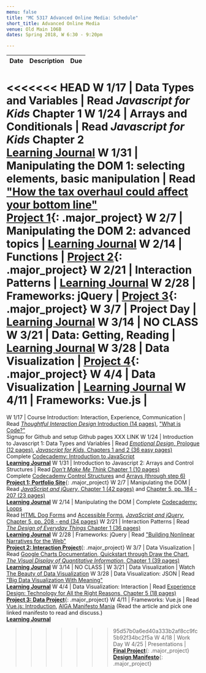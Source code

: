 ```yaml
---
menu: false
title: "MC 5317 Advanced Online Media: Schedule"
short_title: Advanced Online Media
venue: Old Main 106B
dates: Spring 2018, W 6:30 - 9:20pm

---
```


Date | Description | Due
---: | :----------- | :---
<<<<<<< HEAD
W 1/17 | Data Types and Variables | Read *Javascript for Kids* Chapter 1
W 1/24 | Arrays and Conditionals |  Read *Javascript for Kids* Chapter 2 <br />__[Learning Journal](/assignments/advanced_online_media/learning_journal.html)__
W 1/31 | Manipulating the DOM 1: selecting elements, basic manipulation | Read ["How the tax overhaul could affect your bottom line"](https://www.washingtonpost.com/graphics/2017/business/what-republican-tax-plans-could-mean-for-you/?hpid=hp_hp-top-table-main_graphic-bottom-line-831pm)<br /> __[Project 1](/assignments/advanced_online_media/advanced_online_media_project_1.html)__{: .major_project}
W 2/7 | Manipulating the DOM 2: advanced topics |  __[Learning Journal](/assignments/advanced_online_media/learning_journal.html)__
W 2/14 | Functions | __[Project 2](/assignments/advanced_online_media/advanced_online_media_project_2.html)__{: .major_project}
W 2/21 | Interaction Patterns |  __[Learning Journal](/assignments/advanced_online_media/learning_journal.html)__
W 2/28 | Frameworks: jQuery | __[Project 3](/assignments/advanced_online_media/advanced_online_media_project_3.html)__{: .major_project}
W 3/7 | Project Day |  __[Learning Journal](/assignments/advanced_online_media/learning_journal.html)__
W 3/14 | NO CLASS
W 3/21 | Data: Getting, Reading |  __[Learning Journal](/assignments/advanced_online_media/learning_journal.html)__
W 3/28 | Data Visualization | __[Project 4](/assignments/advanced_online_media/advanced_online_media_project_4.html)__{: .major_project}
W 4/4 | Data Visualization |  __[Learning Journal](/assignments/advanced_online_media/learning_journal.html)__
W 4/11 | Frameworks: Vue.js |
=======
W 1/17 | Course Introduction: Interaction, Experience, Communication | Read [*Thoughtful Interaction Design* Introduction (14 pages)](/assets/readings/Thoughtful_Interaction_Design_Introduction.pdf), ["What is Code?"](https://www.bloomberg.com/graphics/2015-paul-ford-what-is-code/)<br /> Signup for Github and setup Github pages XXX LINK
W 1/24 | Introduction to Javascript 1: Data Types and Variables | Read [*Emotional Design*, Prologue (12 pages)](/assets/readings/Emotional_Design_Prologue.pdf), [*Javascript for Kids*, Chapters 1 and 2 (36 easy pages)](/assets/readings/Javascript_for_Kids_Chp_1_2.pdf)<br /> Complete [Codecademy: Introduction to JavaScript](https://www.codecademy.com/courses/learn-javascript-introduction/lessons/introduction-to-javascript/resume?course_redirect=introduction-to-javascript) <br /> __[Learning Journal](/assignments/advanced_online_media/learning_journal.html)__
W 1/31 | Introduction to Javascript 2: Arrays and Control Structures |  Read [*Don't Make Me Think* Chapter 1 (10 pages)](/assets/readings/Dont_Make_Me_Think_Chp_1.pdf)<br /> Complete [Codecademy Control Structures](https://www.codecademy.com/courses/learn-javascript-control-flow/lessons/control-flow/exercises/control-flow-intro?action=lesson_resume&course_redirect=introduction-to-javascript) and [Arrays (through step 6)](https://www.codecademy.com/courses/learn-javascript-arrays/lessons/arrays/resume?course_redirect=introduction-to-javascript) <br />__[Project 1: Portfolio Site](/assignments/advanced_online_media/advanced_online_media_project_1.html)__{: .major_project}
W 2/7 | Manipulating the DOM | Read [*JavaScript and jQuery*, Chapter 1 (42 pages)](/assets/readings/Javascript_and_jQuery_Chap_1.pdf) and [Chapter 5, pp. 184 - 207 (23 pages)](/assets/readings/Javascript_and_jQuery_Chap_5.pdf) <br />  __[Learning Journal](/assignments/advanced_online_media/learning_journal.html)__
W 2/14 | Manipulating the DOM | Complete [Codecademy: Loops](https://www.codecademy.com/courses/learn-javascript-loops/lessons/loops/exercises/loops?action=lesson_resume&course_redirect=introduction-to-javascript)<br /> Read [HTML Dog Forms](http://htmldog.com/guides/html/beginner/forms/) and [Accessible Forms](http://htmldog.com/guides/html/advanced/forms/), [*JavaScript and jQuery*, Chapter 5, pp. 208 - end (34 pages)](/assets/readings/Javascript_and_jQuery_Chap_5.pdf)
W 2/21 | Interaction Patterns | Read [*The Design of Everyday Things* Chapter 1 (36 pages)](/assets/readings/Design_of_Everyday_Things_Chap_1.pdf) <br />__[Learning Journal](/assignments/advanced_online_media/learning_journal.html)__
W 2/28 | Frameworks: jQuery | Read ["Building Nonlinear Narratives for the Web"](https://alistapart.com/article/building-nonlinear-narratives-for-the-web) <br /> __[Project 2: Interaction Project](/assignments/advanced_online_media/advanced_online_media_project_2.html)__{: .major_project}
W 3/7 | Data Visualization | Read [Google Charts Documentation, Quickstart through Draw the Chart](https://developers.google.com/chart/interactive/docs/), [*The Visual Display of Quantitative Information*, Chapter 1 (39 pages)](/assets/readings/Visual_Display_Quant_Info_Chp_1.pdf) <br /> __[Learning Journal](/assignments/advanced_online_media/learning_journal.html)__
W 3/14 | NO CLASS |
W 3/21 | Data Visualization | Watch [The Beauty of Data Visualization](https://www.youtube.com/watch?v=5Zg-C8AAIGg)
W 3/28 | Data Visualization: JSON | Read ["Big Data Visualization With Meaning"](https://alistapart.com/article/big-data-visualization-with-meaning) <br />__[Learning Journal](/assignments/advanced_online_media/learning_journal.html)__
W 4/4 | Data Visualization: Interaction | Read [Experience Design: Technology for All the Right Reasons, Chapter 5 (18 pages)](/assets/readings/Experience_Design_Technology_For_All_The_Right_Reasons_Chp_5.pdf)<br /> __[Project 3: Data Project](/assignments/advanced_online_media/advanced_online_media_project_3.html)__{: .major_project}
W 4/11 | Frameworks: Vue.js | Read [Vue.js: Introduction](https://vuejs.org/v2/guide/), [AIGA Manifesto Mania](https://www.aiga.org/manifesto-mania) (Read the article and pick one linked manifesto to read and discuss.) <br /> __[Learning Journal](/assignments/advanced_online_media/learning_journal.html)__
>>>>>>> 95d57b0a6ed40a333b2af8cc9fc5b92f34bc2f5a
W 4/18 | Work Day
W 4/25 | Presentations | __[Final Project](/assignments/advanced_online_media/advanced_online_media_final_project.html)__{: .major_project} __[Design Manifesto](/assignments/advanced_online_media/advanced_online_media_design_manifesto.html)__{: .major_project}
